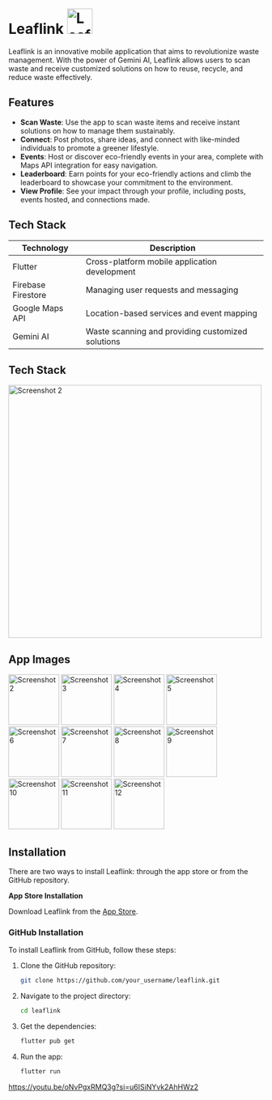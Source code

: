# Leaflink <img src="https://github.com/nitinjha607/leaflink-2.0/assets/118757299/3680726e-59c2-4101-83aa-8af58d91de8d" alt="Leaflink Screenshot" width="50"/>


Leaflink is an innovative mobile application that aims to revolutionize waste management. With the power of Gemini AI, Leaflink allows users to scan waste and receive customized solutions on how to reuse, recycle, and reduce waste effectively.

## Features

- **Scan Waste**: Use the app to scan waste items and receive instant solutions on how to manage them sustainably.
- **Connect**: Post photos, share ideas, and connect with like-minded individuals to promote a greener lifestyle.
- **Events**: Host or discover eco-friendly events in your area, complete with Maps API integration for easy navigation.
- **Leaderboard**: Earn points for your eco-friendly actions and climb the leaderboard to showcase your commitment to the environment.
- **View Profile**: See your impact through your profile, including posts, events hosted, and connections made.

## Tech Stack

| Technology         | Description                                      |
|---------------------|--------------------------------------------------|
| Flutter             | Cross-platform mobile application development   |
| Firebase Firestore  | Managing user requests and messaging            |
| Google Maps API     | Location-based services and event mapping       |
| Gemini AI           | Waste scanning and providing customized solutions|

## Tech Stack
<img src="https://github.com/nitinjha607/leaflink-2.0/assets/118757299/d09b955a-139d-445e-8bd4-d47b1695214e" alt="Screenshot 2" width="500">


## App Images

<img src="https://github.com/nitinjha607/leaflink-2.0/assets/118757299/d26da91b-3f51-4e9c-99bc-62cf19a9eab8" alt="Screenshot 2" width="100"/>
<img src="https://github.com/nitinjha607/leaflink-2.0/assets/118757299/35181374-fd59-4ed5-94d9-ab7163a96088" alt="Screenshot 3" width="100"/>
<img src="https://github.com/nitinjha607/leaflink-2.0/assets/118757299/7722d568-607d-479e-b593-ba29b65f7791" alt="Screenshot 4" width="100"/>
<img src="https://github.com/nitinjha607/leaflink-2.0/assets/118757299/91cf39ac-1c73-473e-ac23-d632e44dbe40" alt="Screenshot 5" width="100"/>
<img src="https://github.com/nitinjha607/leaflink-2.0/assets/118757299/9d953218-5264-482c-9c8a-ed057ed2825f" alt="Screenshot 6" width="100"/>
<img src="https://github.com/nitinjha607/leaflink-2.0/assets/118757299/edd4b4d4-159b-438c-b28b-a418dac80d2f" alt="Screenshot 7" width="100"/>
<img src="https://github.com/nitinjha607/leaflink-2.0/assets/118757299/42bed375-3b17-4925-aff0-e5926e376779" alt="Screenshot 8" width="100"/>
<img src="https://github.com/nitinjha607/leaflink-2.0/assets/118757299/b7523ed7-8b10-4582-bf19-6bf0c022e863" alt="Screenshot 9" width="100"/>
<img src="https://github.com/nitinjha607/leaflink-2.0/assets/118757299/7e76a693-6f86-428b-815c-116b417512e9" alt="Screenshot 10" width="100"/>
<img src="https://github.com/nitinjha607/leaflink-2.0/assets/118757299/85b6150f-4273-4f8b-bec4-956f77f89ae5" alt="Screenshot 11" width="100"/>
<img src="https://github.com/nitinjha607/leaflink-2.0/assets/118757299/8de3b4f9-c19d-4e18-ba88-c45cddc99cac" alt="Screenshot 12" width="100"/>

## Installation

There are two ways to install Leaflink: through the app store or from the GitHub repository.

**App Store Installation**

Download Leaflink from the [App Store](link_to_app_store).

### GitHub Installation

To install Leaflink from GitHub, follow these steps:

1. Clone the GitHub repository:

   ```bash
   git clone https://github.com/your_username/leaflink.git
2. Navigate to the project directory:

     ```bash
   cd leaflink 
4. Get the dependencies:

   ```bash
   flutter pub get

6. Run the app:

   ```bash
   flutter run

https://youtu.be/oNvPgxRMQ3g?si=u6ISiNYvk2AhHWz2



